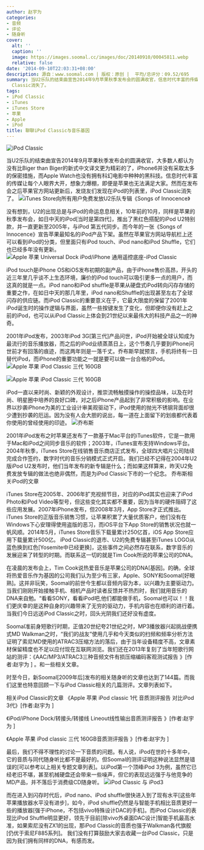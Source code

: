 ```yaml
---
author: 赵宇为
categories:
- 音频
- 评论
- 随身听
cover:
  alt: ''
  caption: ''
  image: https://images.soomal.cc/images/doc/20140910/00045811.webp
  relative: false
date: '2014-09-10T22:03:31+08:00'
description: 源自：www.soomal.com | 版权：原创 |  平均/总评分：09.52/695
summary: 当U2乐队的结束曲宣告2014年9月苹果秋季发布会的圆满收官，信息时代丰富的传媒让每个人眼界大开，想象力爆棚，即便是苹果也无法满足大家。然而在发布会之后苹果官方网站更新后，发烧友们发现在iPod的列表里，iPod
  Classic消失了。
tags:
- iPod Classic
- iTunes
- iTunes Store
- 苹果
- Apple
- iPod
title: 聊聊iPod Classic与音乐基因
---
```


![iPod Classic](https://images.soomal.cc/images/doc/20110227/00009418.webp)



当U2乐队的结束曲宣告2014年9月苹果秋季发布会的圆满收官，大多数人都认为没有比Biger than Biger的新式中文译文更为精彩的了，iPhone6并没有采取太多的保密措施，而Apple Watch也没有拥有科幻电影中种种的黑科技。信息时代丰富的传媒让每个人眼界大开，想象力爆棚，即便是苹果也无法满足大家。然而在发布会之后苹果官方网站更新后，发烧友们发现在iPod的列表里，iPod Classic消失了。
![iTunes Store向所有用户免费发放U2乐队专辑《Songs of Innocence》](https://images.soomal.cc/images/doc/20140910/00045809.webp)




没有想到，U2的出现总是与iPod的命运息息相关，10年前的10月，同样是苹果的秋季发布会，如日中天的iPod[当时是第四代]，推出了黑红色搭配的iPod U2特别款，并一直更新至2005年，与iPod 第五代同步。而今年的一张《Songs of Innocence》宣告苹果最知名的iPod产品下架。虽然在苹果官方网站导航栏上还可以看到iPod的分类，但里面只有iPod touch、iPod nano和iPod Shuffle，它们也已经多年没有更新。
![Apple 苹果 Universal Dock iPod/iPhone 通用遥控底座-iPod Classic](https://images.soomal.cc/images/doc/20111203/00015199.webp)




iPod touch是iPhone OS和iOS发布初期的副产品，由于iPhone售价高昂，开头的近三年里几乎谈不上生态环境，廉价的iPod touch可以吸引更多一点的用户，而这真的就是一点。iPod nano和iPod shuffle是苹果从硬盘式iPod转向闪存存储的重要之作，在如日中天的那几年里，iPod nano和Shuffle的出现甚至左右了全球闪存的供应链。而iPod Classic的重要意义在于，它最大限度的保留了2001年iPod诞生时的操作逻辑与界面，虽然一些按键发生了变化，但即便你没有赶上之前的iPod，也可以从iPod Classic上体会到21世纪以来最伟大的科技产品之一的神奇。

2001年iPod发布，2003年iPod 3G[第三代]产品问世，iPod开始被全球认知成为最流行的音乐播放器，而之后的iPod业绩蒸蒸日上，这个节奏几乎要到iPhone问世前才有回落的痕迹，而这两年则是一落千丈。乔布斯早就预言，手机将终有一日替代iPod，而iPhone的重要功能之一就是要可以做一台合格的iPod。
![Apple 苹果 iPod Classic 三代 160GB](https://images.soomal.cc/images/doc/20130302/00028044_01.webp)




![Apple 苹果 iPod Classic 三代 160GB](https://images.soomal.cc/images/doc/20130302/00028048_01.webp)




iPod一直以来时尚、新颖的外观设计，推崇流畅触摸操作的操控品味，以及在时尚、明星圈中培养的良好口碑，对之后iPhone产品起到了非常积极的影响。在业界以抄袭iPhone为美的工业设计审美观驱动下，iPod使用的抛光不锈钢背面却很少遭到抄袭的厄运。因为没有人会大胆的说出，每一道在上面留下的划痕都代表着你使用的曾经使用的印迹。
![乔布斯](https://images.soomal.cc/images/doc/20100204/00003971.webp)




2001年iPod发布之时苹果还发布了一款基于Mac平台的iTunes软件，它是一款用于Mac和iPod之间同步音乐的软件；2003年，iTunes宣布支持Windows平台。2004年秋季，iTunes Store在线销售音乐商店正式发布，全球四大唱片公司陆续完成合作签约，数字时代的音乐分销模式正式开启。我们已经不记得在2004年U2版iPod U2发布时，他们当年发布的新专辑是什么；而如果这样算来，昨天U2免费发放专辑的做法也绝非偶然，而是为iPod Classic下市的一个纪念。
乔布斯相关iPod的文章











iTunes Store在2005年、2006年扩充视频节目，对应的iPod其实也迎来了iPod Photo和iPod Video等型号，但这些变化其实都不重要，因为当年的硬件阻碍了这些应用发展。2007年iPhone发布，但2008年3月，App Store才正式推出。iTunes Store的正版音乐销售习惯，让苹果积累了大量优质客户，他们没有在Windows下心安理得使用盗版的恶习，而iOS平台下App Store的销售状况也就一帆风顺。2014年5月，iTunes Store音乐下载量累计250亿首，iOS App Store应用下载量累计500亿。
iPod Classic的退市、U2的免费专辑甚至iTunes LOGO从蓝色换到红色[Yosemite中已经更换]，这些事件之间必然存在联系，数字音乐的发展迎来了转型的时期。而联系这一切的就是Tim Cook所说的苹果公司的DNA。

在凌晨的发布会上，Tim Cook说热爱音乐是苹果公司的DNA[基因]。的确，全球将热爱音乐作为基因的公司我们认为至少有三家，Apple、SONY和Soomal[好眼熟]。这并非玩笑，Soomal的前世今生都以音频内容为本，以兴趣为主要驱动力。当我们刚刚开始接触手机、相机产品时读者反馈并不热烈时，我们就用音乐的DNA来自勉。“看看SONY，看看iPod吧,他们都能做手机，Soomal也可以！！我们更庆幸的是这种自身的兴趣带来了无穷的驱动力，手机内容也在顺利的进行着。当我们今日远送iPod Classic之时，回头光阴我们还好没有虚度。

Soomal准前身短歌行时期，正值20世纪夸21世纪之时，MP3播放器兴起挑战便携式MD Walkman之时，“我们的战友”使用几乎和今天类似的扫频和频率分析方法证明了索尼MD使用的ATRAC3压缩方法的落后，由于当年设备精度不高，文章素材保留精度也不足以应付现在互联网浏览。我们还在2013年复刻了当年短歌行网站的测评：《AAC/MP3/ATRAC3三种音频文件有损压缩编码客观测试报告 》[作者:赵宇为 ]
。和一些相关文章。











时至今日，新Soomal[2009年后]发布的相关随身听的文章也达到了144篇。而我们这里也特意回顾一下与iPod Classic相关的几篇测评。文章列表如下。

相关iPod Classic的文章
《Apple 苹果 iPod classic 1代 音质测评报告 对比iPod 3代》[作者:赵宇为 ]

《iPod/iPhone Dock/转接头/转接线 Lineout线性输出音质测评报告 》[作者:赵宇为 ]

《Apple 苹果 iPod classic 三代 160GB音质测评报告 》[作者:赵宇为 ]

最后，我们不得不理性的讨论一下音质的问题。有人说，iPod在世的十多年中，它的音质与同代随身听比都不是最好的。但Soomal的测评证明这种说法显然是错误的[可以参考以上相关专题文章列表]。以iPod第一个顶峰iPod 3为例，虽然它已经老旧不堪，甚至机械硬盘还会带来一些噪声，但它的表现远远强于与他竞争的MD产品，并不落后于消费级CD随身听。
![iPod Classic 与 iPod3](https://images.soomal.cc/images/doc/20110315/00009653.webp)




而在进入到闪存时代后，iPod nano、iPod shuffle很快进入到了现有水平[这些年苹果播放器水平没有进步]，如今，iPod shuffle仍然是与智能手机相比音质更好一些的播放器[强于iPhone，不包括vivo特殊设计DAC的手机]。而iPod Classic的表现比iPod Shuffle明显更好，领先于目前[除vivo外桌面DAC设计]智能手机最高水准，如果索尼没有ZX1的出现，那iPod Classic的音质也强于Walkman各代旗舰[仍优于索尼F885系列]。
我们没有打算鼓励大家去收藏一台iPod Classic，只是因为我们拥有同样的DNA，有感而发。
